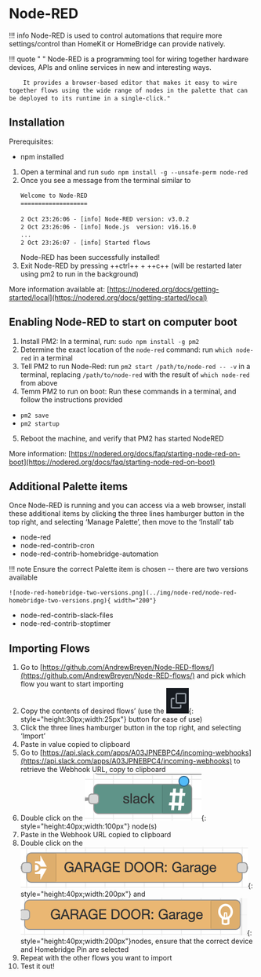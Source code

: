 # Node-RED

!!! info
    Node-RED is used to control automations that require more settings/control than HomeKit or HomeBridge can provide natively. 

!!! quote " "
        Node-RED is a programming tool for wiring together hardware devices, APIs and online services in new and interesting ways.  
        
        It provides a browser-based editor that makes it easy to wire together flows using the wide range of nodes in the palette that can be deployed to its runtime in a single-click."

## Installation

<!-- DIRECTIONS FOR DOCKER INSTALL -- unsuccessful -->
<!-- Prerequisites:
- Docker Desktop installed

1. Create folder `/Users/Shared/nodered_data`
2. Add the created folder as a shared resource in Docker settings -> Resources -> File Sharing 
2. In a terminal, run:
    ````
    docker run --restart=always -it -p 1880:1880 -v /Users/Shared/nodered_data:/data --name mynodered nodered/node-red
    ````
3. Once you see a message from the terminal similar to
    ````
    Welcome to Node-RED
    ===================

    2 Oct 23:26:06 - [info] Node-RED version: v3.0.2
    2 Oct 23:26:06 - [info] Node.js  version: v16.16.0
    ...
    2 Oct 23:26:07 - [info] Started flows

    ````
    Node-RED has been successfully installed!
4. Open the web UI at  -->

<!-- LOCAL INSTALL -->

Prerequisites:

- npm installed

1. Open a terminal and run `sudo npm install -g --unsafe-perm node-red`
2. Once you see a message from the terminal similar to
    ````
    Welcome to Node-RED
    ===================

    2 Oct 23:26:06 - [info] Node-RED version: v3.0.2
    2 Oct 23:26:06 - [info] Node.js  version: v16.16.0
    ...
    2 Oct 23:26:07 - [info] Started flows

    ````
    Node-RED has been successfully installed!
3. Exit Node-RED by pressing ++ctrl++ + ++c++ (will be restarted later using pm2 to run in the background)

More information available at: [https://nodered.org/docs/getting-started/local](https://nodered.org/docs/getting-started/local)


## Enabling Node-RED to start on computer boot

1. Install PM2: In a terminal, run: `sudo npm install -g pm2`
2. Determine the exact location of the `node-red` command: run `which node-red` in a terminal
3. Tell PM2 to run Node-Red: run `pm2 start /path/to/node-red -- -v` in a terminal, replacing `/path/to/node-red` with the result of `which node-red` from above
4. Temm PM2 to run on boot: Run these commands in a terminal, and follow the instructions provided
- `pm2 save`
- `pm2 startup`
5. Reboot the machine, and verify that PM2 has started NodeRED 

More information: [https://nodered.org/docs/faq/starting-node-red-on-boot](https://nodered.org/docs/faq/starting-node-red-on-boot)

## Additional Palette items
Once Node-RED is running and you can access via a web browser, install these additional items by clicking the three lines hamburger button in the top right, and selecting ‘Manage Palette’, then move to the ‘Install’ tab

- node-red
- node-red-contrib-cron
- node-red-contrib-homebridge-automation

!!! note
    Ensure the correct Palette item is chosen -- there are two versions available

    ![node-red-homebridge-two-versions.png](../img/node-red/node-red-homebridge-two-versions.png){ width="200"}

- node-red-contrib-slack-files
- node-red-contrib-stoptimer

## Importing Flows
1. Go to [https://github.com/AndrewBreyen/Node-RED-flows/](https://github.com/AndrewBreyen/Node-RED-flows/) and pick which flow you want to start importing
2. Copy the contents of desired flows’ (use the ![node-red-copy-paste-squares.png](../img/node-red/node-red-copy-paste-squares.png){: style="height:30px;width:25px"} button for ease of use)
3. Click the three lines hamburger button in the top right, and selecting ‘Import’
4. Paste in value copied to clipboard
5. Go to [https://api.slack.com/apps/A03JPNEBPC4/incoming-webhooks](https://api.slack.com/apps/A03JPNEBPC4/incoming-webhooks) to retrieve the Webhook URL, copy to clipboard
6. Double click on the ![node-red-copy-paste-squares.png](../img/node-red/node-red-slack-node.png){: style="height:40px;width:100px"} node(s)
7. Paste in the Webhook URL copied to clipboard
8. Double click on the ![node-red-garage-door-node-1.png](../img/node-red/node-red-garage-door-node-1.png){: style="height:40px;width:200px"} and ![node-red-garage-door-node-2.png](../img/node-red/node-red-garage-door-node-2.png){: style="height:40px;width:200px"}nodes, ensure that the correct device and Homebridge Pin are selected
9. Repeat with the other flows you want to import
10. Test it out!
